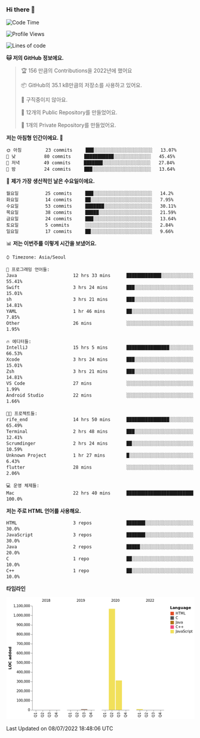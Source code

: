 ### Hi there 👋

<!--
**otm0937/otm0937** is a ✨ _special_ ✨ repository because its `README.md` (this file) appears on your GitHub profile.

Here are some ideas to get you started:

- 🔭 I’m currently working on ...
- 🌱 I’m currently learning ...
- 👯 I’m looking to collaborate on ...
- 🤔 I’m looking for help with ...
- 💬 Ask me about ...
- 📫 How to reach me: ...
- 😄 Pronouns: ...
- ⚡ Fun fact: ...
-->

  <!--START_SECTION:waka-->
![Code Time](http://img.shields.io/badge/Code%20Time-0%20secs-blue)

![Profile Views](http://img.shields.io/badge/Profile%20Views-48-blue)

![Lines of code](https://img.shields.io/badge/%EC%A0%80%EB%8A%94%20%EC%97%AC%ED%83%9C%EA%B9%8C%EC%A7%80%20-1%20Million%20%EC%A4%84%EC%9D%98%20%EC%BD%94%EB%93%9C%EB%A5%BC%20%EC%9E%91%EC%84%B1%ED%96%88%EC%96%B4%EC%9A%94.-blue)

**🐱 저의 GitHub 정보에요.** 

> 🏆 156 만큼의 Contributions을 2022년에 했어요
 > 
> 📦 GitHub의 35.1 kB만큼의 저장소를 사용하고 있어요. 
 > 
> 🚫 구직중이지 않아요.
 > 
> 📜 12개의 Public Repository를 만들었어요. 
 > 
> 🔑 1개의 Private Repository를 만들었어요. 
 > 
**저는 아침형 인간이에요. 🐤** 

```text
🌞 아침         23 commits     ███░░░░░░░░░░░░░░░░░░░░░░   13.07% 
🌆 낮　         80 commits     ███████████░░░░░░░░░░░░░░   45.45% 
🌃 저녁         49 commits     ███████░░░░░░░░░░░░░░░░░░   27.84% 
🌙 밤　         24 commits     ███░░░░░░░░░░░░░░░░░░░░░░   13.64%

```
📅 **제가 가장 생산적인 날은 수요일이에요.** 

```text
월요일          25 commits     ███░░░░░░░░░░░░░░░░░░░░░░   14.2% 
화요일          14 commits     ██░░░░░░░░░░░░░░░░░░░░░░░   7.95% 
수요일          53 commits     ███████░░░░░░░░░░░░░░░░░░   30.11% 
목요일          38 commits     █████░░░░░░░░░░░░░░░░░░░░   21.59% 
금요일          24 commits     ███░░░░░░░░░░░░░░░░░░░░░░   13.64% 
토요일          5 commits      ░░░░░░░░░░░░░░░░░░░░░░░░░   2.84% 
일요일          17 commits     ██░░░░░░░░░░░░░░░░░░░░░░░   9.66%

```


📊 **저는 이번주를 이렇게 시간을 보냈어요.** 

```text
⌚︎ Timezone: Asia/Seoul

💬 프로그래밍 언어들: 
Java                     12 hrs 33 mins      █████████████░░░░░░░░░░░░   55.41% 
Swift                    3 hrs 24 mins       ███░░░░░░░░░░░░░░░░░░░░░░   15.01% 
sh                       3 hrs 21 mins       ███░░░░░░░░░░░░░░░░░░░░░░   14.81% 
YAML                     1 hr 46 mins        ██░░░░░░░░░░░░░░░░░░░░░░░   7.85% 
Other                    26 mins             ░░░░░░░░░░░░░░░░░░░░░░░░░   1.95%

🔥 에디터들: 
IntelliJ                 15 hrs 5 mins       ████████████████░░░░░░░░░   66.53% 
Xcode                    3 hrs 24 mins       ███░░░░░░░░░░░░░░░░░░░░░░   15.01% 
Zsh                      3 hrs 21 mins       ███░░░░░░░░░░░░░░░░░░░░░░   14.81% 
VS Code                  27 mins             ░░░░░░░░░░░░░░░░░░░░░░░░░   1.99% 
Android Studio           22 mins             ░░░░░░░░░░░░░░░░░░░░░░░░░   1.66%

🐱‍💻 프로젝트들: 
rife_end                 14 hrs 50 mins      ████████████████░░░░░░░░░   65.49% 
Terminal                 2 hrs 48 mins       ███░░░░░░░░░░░░░░░░░░░░░░   12.41% 
Scrumdinger              2 hrs 24 mins       ██░░░░░░░░░░░░░░░░░░░░░░░   10.59% 
Unknown Project          1 hr 27 mins        █░░░░░░░░░░░░░░░░░░░░░░░░   6.43% 
flutter                  28 mins             ░░░░░░░░░░░░░░░░░░░░░░░░░   2.06%

💻 운영 체제들: 
Mac                      22 hrs 40 mins      █████████████████████████   100.0%

```

**저는 주로 HTML 언어를 사용해요.** 

```text
HTML                     3 repos             ███████░░░░░░░░░░░░░░░░░░   30.0% 
JavaScript               3 repos             ███████░░░░░░░░░░░░░░░░░░   30.0% 
Java                     2 repos             █████░░░░░░░░░░░░░░░░░░░░   20.0% 
C                        1 repo              ██░░░░░░░░░░░░░░░░░░░░░░░   10.0% 
C++                      1 repo              ██░░░░░░░░░░░░░░░░░░░░░░░   10.0%

```


**타임라인**

![Chart not found](https://raw.githubusercontent.com/otm0937/otm0937/main/charts/bar_graph.png) 


 Last Updated on 08/07/2022 18:48:06 UTC
<!--END_SECTION:waka-->
